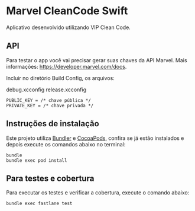 # Marvel CleanCode Swift

Aplicativo desenvolvido utilizando VIP Clean Code.

## API

Para testar o app você vai precisar gerar suas chaves da API Marvel. 
Mais informações: https://developer.marvel.com/docs.

Incluir no diretório Build Config, os arquivos:

debug.xcconfig
release.xcconfig
```
PUBLIC_KEY = /* chave pública */
PRIVATE_KEY = /* chave privada */
```

## Instruções de instalação

Este projeto utiliza [Bundler](http://bundler.io) e [CocoaPods](https://cocoapods.org), confira se já estão instalados e depois execute os comandos abaixo no terminal:
```
bundle
bundle exec pod install
```

## Para testes e cobertura

Para executar os testes e verificar a cobertura, execute o comando abaixo:
```
bundle exec fastlane test
```
